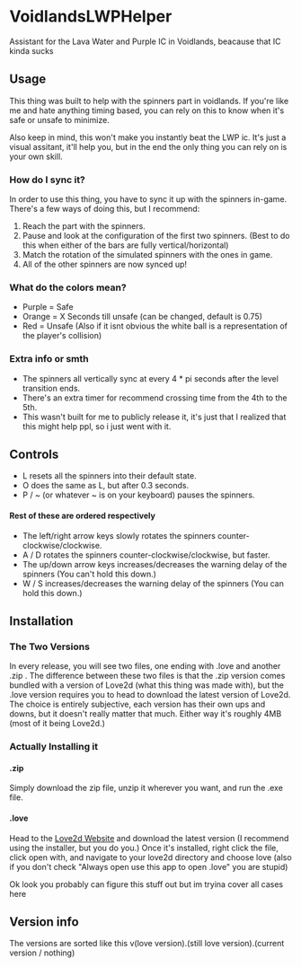 # VoidlandsLWPHelper
Assistant for the Lava Water and Purple IC in Voidlands, beacause that IC kinda sucks
## Usage
This thing was built to help with the spinners part in voidlands. If you're like me and hate anything timing based, you can rely on this to know when it's safe or unsafe to minimize.

Also keep in mind, this won't make you instantly beat the LWP ic. It's just a visual assitant, it'll help you, but in the end the only thing you can rely on is your own skill.
### How do I sync it?
In order to use this thing, you have to sync it up with the spinners in-game. There's a few ways of doing this, but I recommend:
1. Reach the part with the spinners.
2. Pause and look at the configuration of the first two spinners. (Best to do this when either of the bars are fully vertical/horizontal)
3. Match the rotation of the simulated spinners with the ones in game.
4. All of the other spinners are now synced up!
### What do the colors mean?
- Purple = Safe
- Orange = X Seconds till unsafe (can be changed, default is 0.75)
- Red = Unsafe
(Also if it isnt obvious the white ball is a representation of the player's collision)
### Extra info or smth
- The spinners all vertically sync at every 4 * pi seconds after the level transition ends.
- There's an extra timer for recommend crossing time from the 4th to the 5th.
- This wasn't built for me to publicly release it, it's just that I realized that this might help ppl, so i just went with it.
## Controls
- L  resets all the spinners into their default state.
- O does the same as L, but after 0.3 seconds.
- P / ~ (or whatever ~ is on your keyboard) pauses the spinners.
#### Rest of these are ordered respectively
- The left/right arrow keys slowly rotates the spinners counter-clockwise/clockwise.
- A / D rotates the spinners counter-clockwise/clockwise, but faster.
- The up/down arrow keys increases/decreases the warning delay of the spinners (You can't hold this down.)
- W / S increases/decreases the warning delay of the spinners (You can hold this down.)
## Installation
### The Two Versions
In every release, you will see two files, one ending with .love and another .zip . The difference between these two files is that the .zip version comes bundled with a version of Love2d (what this thing was made with), but the .love version requires you to head to download the latest version of Love2d. The choice is entirely subjective, each version has their own ups and downs, but it doesn't really matter that much. Either way it's roughly 4MB (most of it being Love2d.)

### Actually Installing it
#### .zip
Simply download the zip file, unzip it wherever you want, and run the .exe file.

#### .love
Head to the [Love2d Website](https://love2d.org/) and download the latest version (I recommend using the installer, but you do you.) Once it's installed, right click the file, click open with, and navigate to your love2d directory and choose love (also if you don't check "Always open use this app to open .love" you are stupid)

Ok look you probably can figure this stuff out but im tryina cover all cases here

## Version info
The versions are sorted like this
v(love version).(still love version).(current version / nothing)